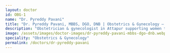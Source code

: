 ```yaml
---
layout: doctor
id: OBG-1
name: "Dr. Pyreddy Pavani"
title: "Dr. Pyreddy Pavani, MBBS, DGO, DNB | Obstetrics & Gynecology — Attapur, Hyderabad"
description: "Obstetrician & gynecologist in Attapur supporting women through antenatal care, high-risk pregnancies, PCOS and fertility counselling."
image: /assets/images/doctor-images/dr-pyreddy-pavani-mbbs-dgo-dnb.webp
speciality: "Obstetrics & Gynecology"
permalink: /doctors/dr-pyreddy-pavani
---
```

